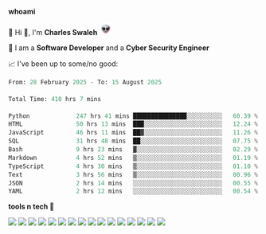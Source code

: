 **whoami**

🤪 Hi 👋, I'm **Charles Swaleh** <img src="alien.gif" height="25px">

🤖 I am a **Software Developer** and a **Cyber Security Engineer**

📈 I've been up to some/no good:

<!--START_SECTION:waka-->

```python
From: 28 February 2025 - To: 15 August 2025

Total Time: 410 hrs 7 mins

Python             247 hrs 41 mins ███████████████░░░░░░░░░░   60.39 %
HTML               50 hrs 13 mins  ███░░░░░░░░░░░░░░░░░░░░░░   12.24 %
JavaScript         46 hrs 11 mins  ██▓░░░░░░░░░░░░░░░░░░░░░░   11.26 %
SQL                31 hrs 48 mins  ██░░░░░░░░░░░░░░░░░░░░░░░   07.75 %
Bash               9 hrs 23 mins   ▓░░░░░░░░░░░░░░░░░░░░░░░░   02.29 %
Markdown           4 hrs 52 mins   ▒░░░░░░░░░░░░░░░░░░░░░░░░   01.19 %
TypeScript         4 hrs 30 mins   ▒░░░░░░░░░░░░░░░░░░░░░░░░   01.10 %
Text               3 hrs 56 mins   ▒░░░░░░░░░░░░░░░░░░░░░░░░   00.96 %
JSON               2 hrs 14 mins   ░░░░░░░░░░░░░░░░░░░░░░░░░   00.55 %
YAML               2 hrs 12 mins   ░░░░░░░░░░░░░░░░░░░░░░░░░   00.54 %
```

<!--END_SECTION:waka-->


**tools n tech 🔭**

![](https://img.shields.io/badge/OS-Linux-informational?style=flat&logo=linux&logoColor=white&color=800020)
![](https://img.shields.io/badge/Code-JavaScript-informational?style=flat&logo=javascript&logoColor=white&color=800020)
![](https://img.shields.io/badge/Code-Python-informational?style=flat&logo=python&logoColor=white&color=800020)
![](https://img.shields.io/badge/Code-C-informational?style=flat&logo=c&logoColor=white&color=800020)
![](https://img.shields.io/badge/Code-Ruby-informational?style=flat&logo=ruby&logoColor=white&color=800020)
![](https://img.shields.io/badge/Code-Go-informational?style=flat&logo=go&logoColor=white&color=800020)
![](https://img.shields.io/badge/Framework-React-informational?style=flat&logo=react&logoColor=white&color=800020)
![](https://img.shields.io/badge/Framework-Django-informational?style=flat&logo=django&logoColor=white&color=800020)
![](https://img.shields.io/badge/Framework-Flask-informational?style=flat&logo=flask&logoColor=white&color=800020)
![](https://img.shields.io/badge/Framework-Rails-informational?style=flat&logo=Ruby&logoColor=white&color=800020)
![](https://img.shields.io/badge/Shell-Bash-informational?style=flat&logo=gnu-bash&logoColor=white&color=800020)
![](https://img.shields.io/badge/DB-PostgreSQL-informational?style=flat&logo=postgresql&logoColor=white&color=800020)
![](https://img.shields.io/badge/DB-MySQL-informational?style=flat&logo=mysql&logoColor=white&color=800020)
![](https://img.shields.io/badge/CI/CD-Docker-informational?style=flat&logo=docker&logoColor=white&color=800020)
![](https://img.shields.io/badge/CI/CD-Kubernetes-informational?style=flat&logo=kubernetes&logoColor=white&color=800020)
![](https://img.shields.io/badge/CI/CD-Jenkins-informational?style=flat&logo=jenkins&logoColor=white&color=800020)

<!-- **stats 🔭**

[![Charles's GitHub stats](https://github-readme-stats.vercel.app/api?username=mashm3ll0w&count_private=true&show_icons=true&theme=maroongold&include_all_commits=true)](https://github.com/anuraghazra/github-readme-stats)             [![Top Langs](https://github-readme-stats.vercel.app/api/top-langs/?username=mashm3ll0w&layout=compact&theme=maroongold&langs_count=6)](https://github.com/anuraghazra/github-readme-stats) -->
